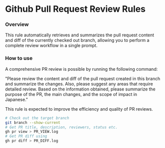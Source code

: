 
# Github Pull Request Review Rules

### Overview

This rule automatically retrieves and summarizes the pull request content and diff of the currently checked out branch, allowing you to perform a complete review workflow in a single prompt.

### How to use

A comprehensive PR review is possible by running the following command:

"Please review the content and diff of the pull request created in this branch and summarize the changes. Also, please suggest any areas that require detailed review. Based on the information obtained, please summarize the purpose of the PR, the main changes, and the scope of impact in Japanese."

This rule is expected to improve the efficiency and quality of PR reviews.


```sh
# Check out the target branch
git branch --show-current
# Get PR title, description, reviewers, status etc.
gh pr view > PR_VIEW.log
# Get PR diff using
gh pr diff > PR_DIFF.log
```
